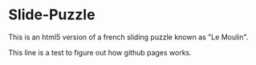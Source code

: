 # Slide-Puzzle

This is an html5 version of a french sliding puzzle known as "Le Moulin".

This line is a test to figure out how github pages works.

